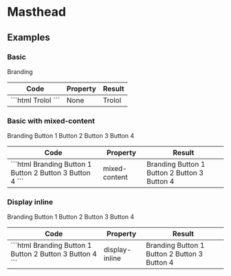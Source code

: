 # Masthead

## Examples

### Basic

<div class="sample-bloc full-width">

  <pf-masthead>
    <slot slot="toggle-icon">
      <pf-icons-cog></pf-icons-cog>
    </slot>
    <slot slot="brand">Branding</slot>
  </pf-masthead>

</div>

<div class = "sample-table full-width">

  <table>
    <thead>
      <tr>
        <th>Code</th>
        <th>Property</th>
        <th>Result</th>
      </tr>
    </thead>
    <tbody>
      <tr>
        <td>
          ```html
            <pf-masthead>
              <slot slot="toggle-icon">
                <pf-icons-cog></pf-icons-cog>
              </slot>
              <slot slot="brand">Trolol</slot>
            </pf-masthead>
          ```
        </td>
        <td>None</td>
        <td>
          <pf-masthead>
            <slot slot="toggle-icon">
              <pf-icons-cog></pf-icons-cog>
            </slot>
            <slot slot="brand">Trolol</slot>
          </pf-masthead>
        </td>
      </tr>
    </tbody>
  </table>

</div>

### Basic with mixed-content

<div class="sample-bloc full-width">

  <pf-masthead mixed-content>
    <slot slot="toggle-icon">
      <pf-icons-add-circle-o></pf-icons-add-circle-o>
    </slot>
    <slot slot="brand">Branding</slot>
    <slot>
      <pf-button primary>Button 1</pf-button>
      <pf-button primary>Button 2</pf-button>
      <pf-button primary>Button 3</pf-button>
      <pf-button primary>Button 4</pf-button>
    </slot>
  </pf-masthead>

</div>

<div class = "sample-table full-width">

  <table>
    <thead>
      <tr>
        <th>Code</th>
        <th>Property</th>
        <th>Result</th>
      </tr>
    </thead>
    <tbody>
      <tr>
        <td>
          ```html
            <pf-masthead mixed-content>
              <slot slot="toggle-icon">
                <pf-icons-add-circle-o></pf-icons-add-circle-o>
              </slot>
              <slot slot="brand">Branding</slot>
              <slot>
                <pf-button primary>Button 1</pf-button>
                <pf-button primary>Button 2</pf-button>
                <pf-button primary>Button 3</pf-button>
                <pf-button primary>Button 4</pf-button>
              </slot>
            </pf-masthead>
          ```
        </td>
        <td>mixed-content</td>
        <td>
          <pf-masthead mixed-content>
              <slot slot="toggle-icon">
                <pf-icons-add-circle-o></pf-icons-add-circle-o>
              </slot>
              <slot slot="brand">Branding</slot>
              <slot>
                <pf-button primary>Button 1</pf-button>
                <pf-button primary>Button 2</pf-button>
                <pf-button primary>Button 3</pf-button>
                <pf-button primary>Button 4</pf-button>
              </slot>
            </pf-masthead>
        </td>
      </tr>
    </tbody>
  </table>

</div>

### Display inline

<div class="sample-bloc full-width">

  <pf-masthead display-inline>
    <slot slot="toggle-icon">
      <pf-icons-border-style></pf-icons-border-style>
    </slot>
    <slot slot="brand">Branding</slot>
    <slot>
      <pf-button primary>Button 1</pf-button>
      <pf-button primary>Button 2</pf-button>
      <pf-button primary>Button 3</pf-button>
      <pf-button primary>Button 4</pf-button>
    </slot>
  </pf-masthead>

</div>

<div class = "sample-table full-width">

  <table>
    <thead>
      <tr>
        <th>Code</th>
        <th>Property</th>
        <th>Result</th>
      </tr>
    </thead>
    <tbody>
      <tr>
        <td>
          ```html
            <pf-masthead display-inline>
              <slot slot="toggle-icon">
                <pf-icons-border-style></pf-icons-border-style>
              </slot>
              <slot slot="brand">Branding</slot>
              <slot>
                <pf-button primary>Button 1</pf-button>
                <pf-button primary>Button 2</pf-button>
                <pf-button primary>Button 3</pf-button>
                <pf-button primary>Button 4</pf-button>
              </slot>
            </pf-masthead>
          ```
        </td>
        <td>display-inline</td>
        <td>
          <pf-masthead display-inline>
              <slot slot="toggle-icon">
                <pf-icons-border-style></pf-icons-border-style>
              </slot>
              <slot slot="brand">Branding</slot>
              <slot>
                <pf-button primary>Button 1</pf-button>
                <pf-button primary>Button 2</pf-button>
                <pf-button primary>Button 3</pf-button>
                <pf-button primary>Button 4</pf-button>
              </slot>
            </pf-masthead>
        </td>
      </tr>
    </tbody>
  </table>

</div>